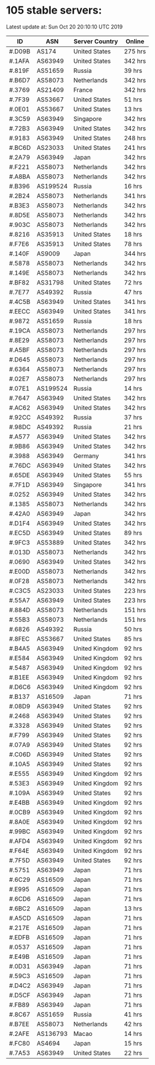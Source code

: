 # 105 stable servers:

Latest update at: Sun Oct 20 20:10:10 UTC 2019

| ID | ASN | Server Country | Online |
| -- | --- | -------------- | ------ |
| #.D09B | AS174 | United States | 275 hrs |
| #.1AFA | AS63949 | United States | 342 hrs |
| #.819F | AS51659 | Russia | 39 hrs |
| #.B6D7 | AS58073 | Netherlands | 342 hrs |
| #.3769 | AS21409 | France | 342 hrs |
| #.7F39 | AS53667 | United States | 51 hrs |
| #.0E01 | AS53667 | United States | 13 hrs |
| #.3C59 | AS63949 | Singapore | 342 hrs |
| #.72B3 | AS63949 | United States | 342 hrs |
| #.9183 | AS63949 | United States | 248 hrs |
| #.BC6D | AS23033 | United States | 241 hrs |
| #.2A79 | AS63949 | Japan | 342 hrs |
| #.F221 | AS58073 | Netherlands | 342 hrs |
| #.A8BA | AS58073 | Netherlands | 342 hrs |
| #.B396 | AS199524 | Russia | 16 hrs |
| #.2B24 | AS58073 | Netherlands | 341 hrs |
| #.B3E3 | AS58073 | Netherlands | 342 hrs |
| #.8D5E | AS58073 | Netherlands | 342 hrs |
| #.903C | AS58073 | Netherlands | 342 hrs |
| #.8216 | AS35913 | United States | 18 hrs |
| #.F7E6 | AS35913 | United States | 78 hrs |
| #.140F | AS9009 | Japan | 344 hrs |
| #.5878 | AS58073 | Netherlands | 342 hrs |
| #.149E | AS58073 | Netherlands | 342 hrs |
| #.BF82 | AS31798 | United States | 72 hrs |
| #.7E77 | AS49392 | Russia | 47 hrs |
| #.4C5B | AS63949 | United States | 341 hrs |
| #.EECC | AS63949 | United States | 341 hrs |
| #.9872 | AS51659 | Russia | 18 hrs |
| #.19CA | AS58073 | Netherlands | 297 hrs |
| #.8E29 | AS58073 | Netherlands | 297 hrs |
| #.A5BF | AS58073 | Netherlands | 297 hrs |
| #.D645 | AS58073 | Netherlands | 297 hrs |
| #.6364 | AS58073 | Netherlands | 297 hrs |
| #.02E7 | AS58073 | Netherlands | 297 hrs |
| #.07E1 | AS199524 | Russia | 14 hrs |
| #.7647 | AS63949 | United States | 342 hrs |
| #.AC62 | AS63949 | United States | 342 hrs |
| #.92CC | AS49392 | Russia | 37 hrs |
| #.98DC | AS49392 | Russia | 21 hrs |
| #.A577 | AS63949 | United States | 342 hrs |
| #.9B86 | AS63949 | United States | 342 hrs |
| #.3988 | AS63949 | Germany | 341 hrs |
| #.76DC | AS63949 | United States | 342 hrs |
| #.65DE | AS63949 | United States | 55 hrs |
| #.7F1D | AS63949 | Singapore | 341 hrs |
| #.0252 | AS63949 | United States | 342 hrs |
| #.1385 | AS58073 | Netherlands | 342 hrs |
| #.42A0 | AS63949 | Japan | 342 hrs |
| #.D1F4 | AS63949 | United States | 342 hrs |
| #.EC5D | AS63949 | United States | 89 hrs |
| #.9FC3 | AS53889 | United States | 342 hrs |
| #.013D | AS58073 | Netherlands | 342 hrs |
| #.0690 | AS63949 | United States | 342 hrs |
| #.E00D | AS58073 | Netherlands | 342 hrs |
| #.0F28 | AS58073 | Netherlands | 342 hrs |
| #.C3C5 | AS23033 | United States | 223 hrs |
| #.55A7 | AS63949 | United States | 223 hrs |
| #.884D | AS58073 | Netherlands | 151 hrs |
| #.55B3 | AS58073 | Netherlands | 151 hrs |
| #.6826 | AS49392 | Russia | 50 hrs |
| #.8FEC | AS53667 | United States | 85 hrs |
| #.B4A5 | AS63949 | United Kingdom | 92 hrs |
| #.E584 | AS63949 | United Kingdom | 92 hrs |
| #.5487 | AS63949 | United Kingdom | 92 hrs |
| #.B1EE | AS63949 | United Kingdom | 92 hrs |
| #.D6C6 | AS63949 | United Kingdom | 92 hrs |
| #.B137 | AS16509 | Japan | 71 hrs |
| #.08D9 | AS63949 | United States | 92 hrs |
| #.2468 | AS63949 | United States | 92 hrs |
| #.3328 | AS63949 | United States | 92 hrs |
| #.F799 | AS63949 | United States | 92 hrs |
| #.07A9 | AS63949 | United States | 92 hrs |
| #.C06D | AS63949 | United States | 92 hrs |
| #.10A5 | AS63949 | United States | 92 hrs |
| #.E555 | AS63949 | United Kingdom | 92 hrs |
| #.53E3 | AS63949 | United Kingdom | 92 hrs |
| #.109A | AS63949 | United States | 92 hrs |
| #.E4BB | AS63949 | United Kingdom | 92 hrs |
| #.0CB9 | AS63949 | United Kingdom | 92 hrs |
| #.8A0E | AS63949 | United Kingdom | 92 hrs |
| #.99BC | AS63949 | United Kingdom | 92 hrs |
| #.AFD4 | AS63949 | United Kingdom | 92 hrs |
| #.F64E | AS63949 | United Kingdom | 92 hrs |
| #.7F5D | AS63949 | United States | 92 hrs |
| #.5751 | AS63949 | Japan | 71 hrs |
| #.6C29 | AS16509 | Japan | 71 hrs |
| #.E995 | AS16509 | Japan | 71 hrs |
| #.6CD6 | AS16509 | Japan | 71 hrs |
| #.6BC2 | AS16509 | Japan | 13 hrs |
| #.A5CD | AS16509 | Japan | 71 hrs |
| #.217E | AS16509 | Japan | 71 hrs |
| #.EDFB | AS16509 | Japan | 71 hrs |
| #.0537 | AS16509 | Japan | 71 hrs |
| #.E49B | AS16509 | Japan | 71 hrs |
| #.0D31 | AS63949 | Japan | 71 hrs |
| #.59C3 | AS16509 | Japan | 71 hrs |
| #.D4C2 | AS63949 | Japan | 71 hrs |
| #.D5CF | AS63949 | Japan | 71 hrs |
| #.FB89 | AS63949 | Japan | 71 hrs |
| #.8C67 | AS51659 | Russia | 41 hrs |
| #.B7EE | AS58073 | Netherlands | 42 hrs |
| #.2AFE | AS136793 | Macao | 14 hrs |
| #.FC80 | AS4694 | Japan | 15 hrs |
| #.7A53 | AS63949 | United States | 22 hrs |

